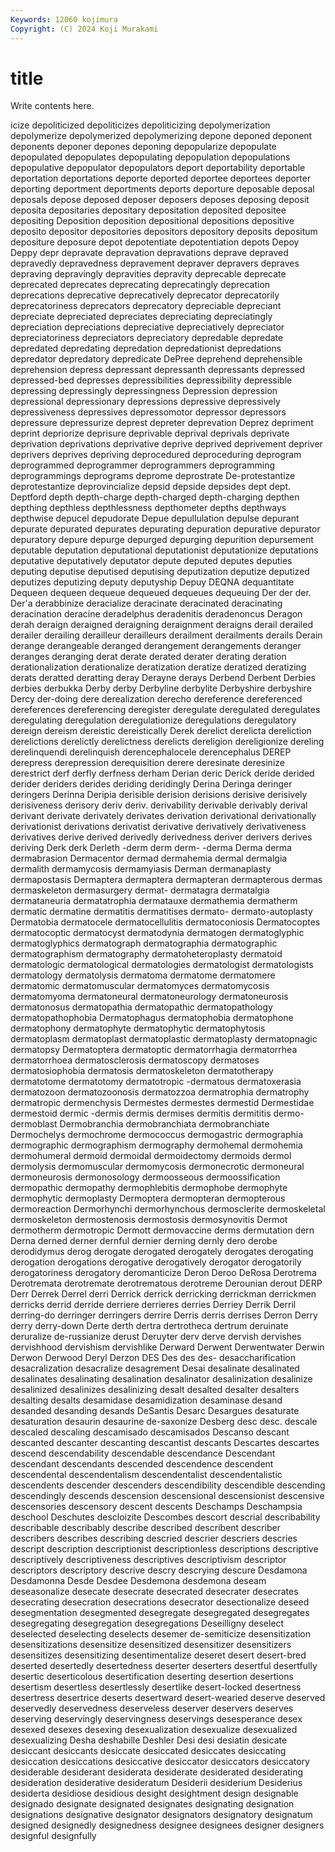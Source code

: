 ```yaml
---
Keywords: 12060 kojimura
Copyright: (C) 2024 Koji Murakami
---
```


# title

Write contents here.



icize depoliticized depoliticizes depoliticizing
depolymerization depolymerize depolymerized depolymerizing depone deponed deponent deponents deponer depones
deponing depopularize depopulate depopulated depopulates depopulating depopulation depopulations depopulative depopulator
depopulators deport deportability deportable deportation deportations deporte deported deportee deportees
deporter deporting deportment deportments deports deporture deposable deposal deposals depose
deposed deposer deposers deposes deposing deposit deposita depositaries depositary depositation
deposited depositee depositing Deposition deposition depositional depositions depositive deposito depositor
depositories depositors depository deposits depositum depositure deposure depot depotentiate depotentiation
depots Depoy Deppy depr depravate depravation depravations deprave depraved depravedly
depravedness depravement depraver depravers depraves depraving depravingly depravities depravity deprecable
deprecate deprecated deprecates deprecating deprecatingly deprecation deprecations deprecative deprecatively deprecator
deprecatorily deprecatoriness deprecators deprecatory depreciable depreciant depreciate depreciated depreciates depreciating
depreciatingly depreciation depreciations depreciative depreciatively depreciator depreciatoriness depreciators depreciatory depredable
depredate depredated depredating depredation depredationist depredations depredator depredatory depredicate DePree
deprehend deprehensible deprehension depress depressant depressanth depressants depressed depressed-bed depresses
depressibilities depressibility depressible depressing depressingly depressingness Depression depression depressional depressionary
depressions depressive depressively depressiveness depressives depressomotor depressor depressors depressure depressurize
deprest depreter deprevation Deprez depriment deprint depriorize deprisure deprivable deprival
deprivals deprivate deprivation deprivations deprivative deprive deprived deprivement depriver deprivers
deprives depriving deprocedured deproceduring deprogram deprogrammed deprogrammer deprogrammers deprogramming deprogrammings
deprograms deprome deprostrate De-protestantize deprotestantize deprovincialize depsid depside depsides dept
dept. Deptford depth depth-charge depth-charged depth-charging depthen depthing depthless depthlessness
depthometer depths depthways depthwise depucel depudorate Depue depullulation depulse depurant
depurate depurated depurates depurating depuration depurative depurator depuratory depure depurge
depurged depurging depurition depursement deputable deputation deputational deputationist deputationize deputations
deputative deputatively deputator depute deputed deputes deputies deputing deputise deputised
deputising deputization deputize deputized deputizes deputizing deputy deputyship Depuy DEQNA
dequantitate Dequeen dequeen dequeue dequeued dequeues dequeuing Der der der.
Der'a derabbinize deracialize deracinate deracinated deracinating deracination deracine deradelphus deradenitis
deradenoncus Deragon derah deraign deraigned deraigning deraignment deraigns derail derailed
derailer derailing derailleur derailleurs derailment derailments derails Derain derange derangeable
deranged derangement derangements deranger deranges deranging derat derate derated derater
derating deration derationalization derationalize deratization deratize deratized deratizing derats deratted
deratting deray Derayne derays Derbend Derbent Derbies derbies derbukka Derby
derby Derbyline derbylite Derbyshire derbyshire Dercy der-doing dere derealization derecho
dereference dereferenced dereferences dereferencing deregister deregulate deregulated deregulates deregulating deregulation
deregulationize deregulations deregulatory dereign dereism dereistic dereistically Derek derelict derelicta
dereliction derelictions derelictly derelictness derelicts dereligion dereligionize dereling derelinquendi derelinquish
derencephalocele derencephalus DEREP derepress derepression derequisition derere deresinate deresinize derestrict
derf derfly derfness derham Derian deric Derick deride derided derider
deriders derides deriding deridingly Derina Deringa deringer deringers Derinna Deripia
derisible derision derisions derisive derisively derisiveness derisory deriv deriv. derivability
derivable derivably derival derivant derivate derivately derivates derivation derivational derivationally
derivationist derivations derivatist derivative derivatively derivativeness derivatives derive derived derivedly
derivedness deriver derivers derives deriving Derk derk Derleth -derm derm
derm- -derma Derma derma dermabrasion Dermacentor dermad dermahemia dermal dermalgia
dermalith dermamycosis dermamyiasis Derman dermanaplasty dermapostasis Dermaptera dermaptera dermapteran dermapterous
dermas dermaskeleton dermasurgery dermat- dermatagra dermatalgia dermataneuria dermatatrophia dermatauxe dermathemia
dermatherm dermatic dermatine dermatitis dermatitises dermato- dermato-autoplasty Dermatobia dermatocele dermatocellulitis
dermatoconiosis Dermatocoptes dermatocoptic dermatocyst dermatodynia dermatogen dermatoglyphic dermatoglyphics dermatograph dermatographia
dermatographic dermatographism dermatography dermatoheteroplasty dermatoid dermatologic dermatological dermatologies dermatologist dermatologists
dermatology dermatolysis dermatoma dermatome dermatomere dermatomic dermatomuscular dermatomyces dermatomycosis dermatomyoma
dermatoneural dermatoneurology dermatoneurosis dermatonosus dermatopathia dermatopathic dermatopathology dermatopathophobia Dermatophagus dermatophobia
dermatophone dermatophony dermatophyte dermatophytic dermatophytosis dermatoplasm dermatoplast dermatoplastic dermatoplasty dermatopnagic
dermatopsy Dermatoptera dermatoptic dermatorrhagia dermatorrhea dermatorrhoea dermatosclerosis dermatoscopy dermatoses dermatosiophobia
dermatosis dermatoskeleton dermatotherapy dermatotome dermatotomy dermatotropic -dermatous dermatoxerasia dermatozoon dermatozoonosis
dermatozzoa dermatrophia dermatrophy dermatropic dermenchysis Dermestes dermestes dermestid Dermestidae dermestoid
dermic -dermis dermis dermises dermitis dermititis dermo- dermoblast Dermobranchia dermobranchiata
dermobranchiate Dermochelys dermochrome dermococcus dermogastric dermographia dermographic dermographism dermography dermohemal
dermohemia dermohumeral dermoid dermoidal dermoidectomy dermoids dermol dermolysis dermomuscular dermomycosis
dermonecrotic dermoneural dermoneurosis dermonosology dermoosseous dermoossification dermopathic dermopathy dermophlebitis dermophobe
dermophyte dermophytic dermoplasty Dermoptera dermopteran dermopterous dermoreaction Dermorhynchi dermorhynchous dermosclerite
dermoskeletal dermoskeleton dermostenosis dermostosis dermosynovitis Dermot dermotherm dermotropic Dermott dermovaccine
derms dermutation dern Derna derned derner dernful dernier derning dernly
dero derobe derodidymus derog derogate derogated derogately derogates derogating derogation
derogations derogative derogatively derogator derogatorily derogatoriness derogatory deromanticize Deron Deroo
DeRosa Derotrema Derotremata derotremate derotrematous derotreme Derounian derout DERP Derr
Derrek Derrel derri Derrick derrick derricking derrickman derrickmen derricks derrid
derride derriere derrieres derries Derriey Derrik Derril derring-do derringer derringers
derrire Derris derris derrises Derron Derry derry derry-down Derte derth
dertra dertrotheca dertrum deruinate deruralize de-russianize derust Deruyter derv derve
dervish dervishes dervishhood dervishism dervishlike Derward Derwent Derwentwater Derwin Derwon
Derwood Deryl Derzon DES Des des des- desaccharification desacralization desacralize
desagrement Desai desalinate desalinated desalinates desalinating desalination desalinator desalinization desalinize
desalinized desalinizes desalinizing desalt desalted desalter desalters desalting desalts desamidase
desamidization desaminase desand desanded desanding desands DeSantis Desarc Desargues desaturate
desaturation desaurin desaurine de-saxonize Desberg desc desc. descale descaled descaling
descamisado descamisados Descanso descant descanted descanter descanting descantist descants Descartes
descartes descend descendability descendable descendance Descendant descendant descendants descended descendence
descendent descendental descendentalism descendentalist descendentalistic descendents descender descenders descendibility descendible
descending descendingly descends descension descensional descensionist descensive descensories descensory descent
descents Deschamps Deschampsia deschool Deschutes descloizite Descombes descort descrial describability
describable describably describe described describent describer describers describes describing descried
descrier descriers descries descript description descriptionist descriptionless descriptions descriptive descriptively
descriptiveness descriptives descriptivism descriptor descriptors descriptory descrive descry descrying descure
Desdamona Desdamonna Desde Desdee Desdemona desdemona deseam deseasonalize desecate desecrate
desecrated desecrater desecrates desecrating desecration desecrations desecrator desectionalize deseed desegmentation
desegmented desegregate desegregated desegregates desegregating desegregation desegregations Deseilligny deselect deselected
deselecting deselects desemer de-semiticize desensitization desensitizations desensitize desensitized desensitizer desensitizers
desensitizes desensitizing desentimentalize deseret desert desert-bred deserted desertedly desertedness deserter
deserters desertful desertfully desertic deserticolous desertification deserting desertion desertions desertism
desertless desertlessly desertlike desert-locked desertness desertress desertrice deserts desertward desert-wearied
deserve deserved deservedly deservedness deserveless deserver deservers deserves deserving deservingly
deservingness deservings desesperance desex desexed desexes desexing desexualization desexualize desexualized
desexualizing Desha deshabille Deshler Desi desi desiatin desicate desiccant desiccants
desiccate desiccated desiccates desiccating desiccation desiccations desiccative desiccator desiccators desiccatory
desiderable desiderant desiderata desiderate desiderated desiderating desideration desiderative desideratum Desiderii
desiderium Desiderius desiderta desidiose desidious desight desightment design designable designado
designate designated designates designating designation designations designative designator designators designatory
designatum designed designedly designedness designee designees designer designers designful designfully

